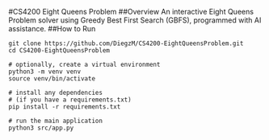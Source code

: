 #CS4200 Eight Queens Problem
##Overview
An interactive Eight Queens Problem solver using Greedy Best First Search (GBFS), programmed with AI assistance.
##How to Run
```# clone the repo
git clone https://github.com/DiegzM/CS4200-EightQueensProblem.git
cd CS4200-EightQueensProblem

# optionally, create a virtual environment
python3 -m venv venv
source venv/bin/activate

# install any dependencies
# (if you have a requirements.txt)
pip install -r requirements.txt

# run the main application
python3 src/app.py
```
